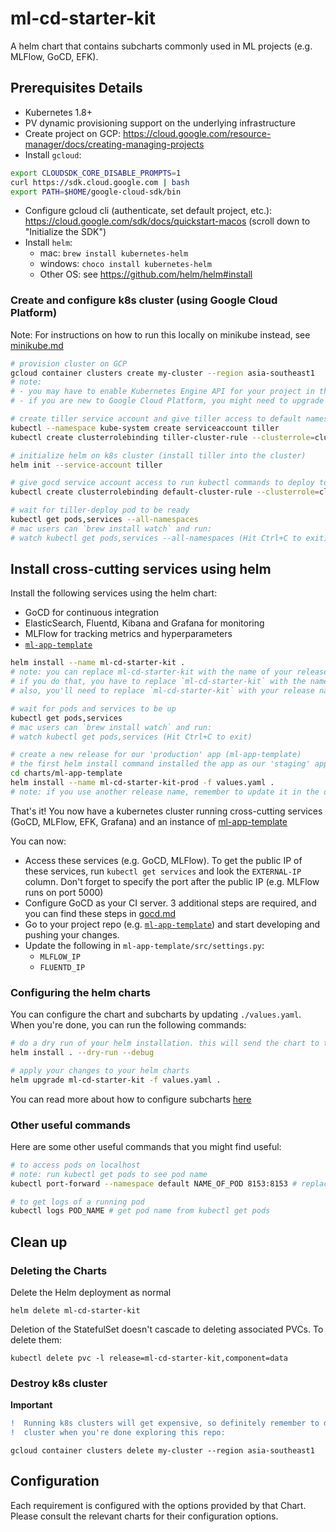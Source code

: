 # ml-cd-starter-kit

A helm chart that contains subcharts commonly used in ML projects (e.g. MLFlow, GoCD, EFK).

## Prerequisites Details

- Kubernetes 1.8+
- PV dynamic provisioning support on the underlying infrastructure
- Create project on GCP: https://cloud.google.com/resource-manager/docs/creating-managing-projects
- Install `gcloud`:

```bash
export CLOUDSDK_CORE_DISABLE_PROMPTS=1
curl https://sdk.cloud.google.com | bash
export PATH=$HOME/google-cloud-sdk/bin
```

- Configure gcloud cli (authenticate, set default project, etc.): https://cloud.google.com/sdk/docs/quickstart-macos (scroll down to "Initialize the SDK")
- Install `helm`:
  - mac: `brew install kubernetes-helm`
  - windows: `choco install kubernetes-helm`
  - Other OS: see https://github.com/helm/helm#install

### Create and configure k8s cluster (using Google Cloud Platform)

Note: For instructions on how to run this locally on minikube instead, see [minikube.md](./docs/minikube.md)

```sh
# provision cluster on GCP
gcloud container clusters create my-cluster --region asia-southeast1
# note: 
# - you may have to enable Kubernetes Engine API for your project in the GCP console. If you have not done so, running the command above will provide a link for you to do so.
# - if you are new to Google Cloud Platform, you might need to upgrade your account when prompted.

# create tiller service account and give tiller access to default namespace
kubectl --namespace kube-system create serviceaccount tiller
kubectl create clusterrolebinding tiller-cluster-rule --clusterrole=cluster-admin --serviceaccount=kube-system:tiller

# initialize helm on k8s cluster (install tiller into the cluster)
helm init --service-account tiller

# give gocd service account access to run kubectl commands to deploy to staging and prod
kubectl create clusterrolebinding default-cluster-rule --clusterrole=cluster-admin --serviceaccount=default:default

# wait for tiller-deploy pod to be ready
kubectl get pods,services --all-namespaces
# mac users can `brew install watch` and run:
# watch kubectl get pods,services --all-namespaces (Hit Ctrl+C to exit) (Hit Ctrl+C to exit)
```

## Install cross-cutting services using helm

Install the following services using the helm chart:
- GoCD for continuous integration
- ElasticSearch, Fluentd, Kibana and Grafana for monitoring
- MLFlow for tracking metrics and hyperparameters
- [`ml-app-template`](https://github.com/ThoughtWorksInc/ml-app-template)

```bash
helm install --name ml-cd-starter-kit .
# note: you can replace ml-cd-starter-kit with the name of your release if you want.
# if you do that, you have to replace `ml-cd-starter-kit` with the name of your release in ./values.yaml: elasticsearch.url: http://YOUR_RELEASE_NAME-elasticsearch-client:9200`
# also, you'll need to replace `ml-cd-starter-kit` with your release name in ml-app-template/ci.gocd.yaml

# wait for pods and services to be up
kubectl get pods,services
# mac users can `brew install watch` and run:
# watch kubectl get pods,services (Hit Ctrl+C to exit)

# create a new release for our 'production' app (ml-app-template)
# the first helm install command installed the app as our 'staging' app
cd charts/ml-app-template
helm install --name ml-cd-starter-kit-prod -f values.yaml .
# note: if you use another release name, remember to update it in the deploy_prod stage in ml-app-template/ci.gocd.yaml
```

That's it! You now have a kubernetes cluster running cross-cutting services (GoCD, MLFlow, EFK, Grafana) and an instance of [ml-app-template](https://github.com/ThoughtWorksInc/ml-app-template)

You can now:

- Access these services (e.g. GoCD, MLFlow). To get the public IP of these services, run `kubectl get services` and look the `EXTERNAL-IP` column. Don't forget to specify the port after the public IP (e.g. MLFlow runs on port 5000)
- Configure GoCD as your CI server. 3 additional steps are required, and you can find these steps in [gocd.md](./gocd.md)
- Go to your project repo (e.g. [`ml-app-template`](https://github.com/ThoughtWorksInc/ml-app-template)) and start developing and pushing your changes.
- Update the following in `ml-app-template/src/settings.py`:
  - `MLFLOW_IP`
  - `FLUENTD_IP`

### Configuring the helm charts

You can configure the chart and subcharts by updating `./values.yaml`. When you're done, you can run the following commands:

```sh
# do a dry run of your helm installation. this will send the chart to the Tiller server, which will render the templates. But instead of installing the chart, it will return the rendered template to you so you can see the output yaml files
helm install . --dry-run --debug 

# apply your changes to your helm charts
helm upgrade ml-cd-starter-kit -f values.yaml .
```

You can read more about how to configure subcharts [here](https://github.com/helm/helm/blob/master/docs/chart_template_guide/subcharts_and_globals.md)

### Other useful commands

Here are some other useful commands that you might find useful:
```sh
# to access pods on localhost
# note: run kubectl get pods to see pod name
kubectl port-forward --namespace default NAME_OF_POD 8153:8153 # replace 8153 with the port of the service you want to access

# to get logs of a running pod
kubectl logs POD_NAME # get pod name from kubectl get pods
```

## Clean up

### Deleting the Charts

Delete the Helm deployment as normal

```
helm delete ml-cd-starter-kit
```

Deletion of the StatefulSet doesn't cascade to deleting associated PVCs. To delete them:

```
kubectl delete pvc -l release=ml-cd-starter-kit,component=data
```

### Destroy k8s cluster

**Important**

```diff
!  Running k8s clusters will get expensive, so definitely remember to destroy your
!  cluster when you're done exploring this repo:
```

`gcloud container clusters delete my-cluster --region asia-southeast1`

## Configuration

Each requirement is configured with the options provided by that Chart.
Please consult the relevant charts for their configuration options.
